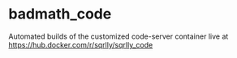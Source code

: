 # badmath_code
 
Automated builds of the customized code-server container live at https://hub.docker.com/r/sqrlly/sqrlly_code
